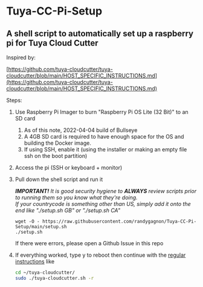 # Tuya-CC-Pi-Setup

## A shell script to automatically set up a raspberry pi for Tuya Cloud Cutter

Inspired by:

[https://github.com/tuya-cloudcutter/tuya-cloudcutter/blob/main/HOST_SPECIFIC_INSTRUCTIONS.md](https://github.com/tuya-cloudcutter/tuya-cloudcutter/blob/main/HOST_SPECIFIC_INSTRUCTIONS.md)

Steps:

1. Use Raspberry Pi Imager to burn "Raspberry Pi OS Lite (32 Bit)" to an SD card
    1. As of this note, 2022-04-04 build of Bullseye
    2. A 4GB SD card is required to have enough space for the OS and building the Docker image.
    3. If using SSH, enable it (using the installer or making an empty file ssh on the boot partition)
2. Access the pi (SSH or keyboard + monitor)
3. Pull down the shell script and run it

   _**IMPORTANT!** It is good security hygiene to **ALWAYS** review scripts prior to running them so you know what they're doing.\
   If your countrycode is something other than US, simply add it onto the end like "./setup.sh GB" or "./setup.sh CA"_

   ```shell
   wget -O - https://raw.githubusercontent.com/randygagnon/Tuya-CC-Pi-Setup/main/setup.sh
   ./setup.sh
   ```

   If there were errors, please open a Github Issue in this repo
4. If everything worked, type y to reboot then continue with the [regular instructions](https://github.com/tuya-cloudcutter/tuya-cloudcutter/blob/main/INSTRUCTIONS.md) like

   ```bash
   cd ~/tuya-cloudcutter/
   sudo ./tuya-cloudcutter.sh -r
   ```
